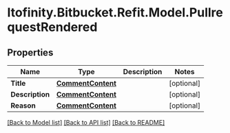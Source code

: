 # Itofinity.Bitbucket.Refit.Model.PullrequestRendered
## Properties

Name | Type | Description | Notes
------------ | ------------- | ------------- | -------------
**Title** | [**CommentContent**](CommentContent.md) |  | [optional] 
**Description** | [**CommentContent**](CommentContent.md) |  | [optional] 
**Reason** | [**CommentContent**](CommentContent.md) |  | [optional] 

[[Back to Model list]](../README.md#documentation-for-models) [[Back to API list]](../README.md#documentation-for-api-endpoints) [[Back to README]](../README.md)

